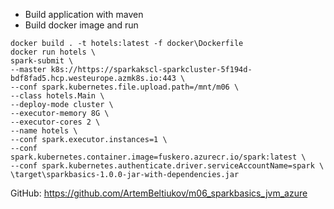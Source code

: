 * Build application with maven
* Build docker image and run
```
docker build . -t hotels:latest -f docker\Dockerfile
docker run hotels \
spark-submit \
--master k8s://https://sparkakscl-sparkcluster-5f194d-bdf8fad5.hcp.westeurope.azmk8s.io:443 \
--conf spark.kubernetes.file.upload.path=/mnt/m06 \
--class hotels.Main \
--deploy-mode cluster \
--executor-memory 8G \
--executor-cores 2 \
--name hotels \
--conf spark.executor.instances=1 \
--conf spark.kubernetes.container.image=fuskero.azurecr.io/spark:latest \
--conf spark.kubernetes.authenticate.driver.serviceAccountName=spark \
\target\sparkbasics-1.0.0-jar-with-dependencies.jar
```

GitHub: https://github.com/ArtemBeltiukov/m06_sparkbasics_jvm_azure